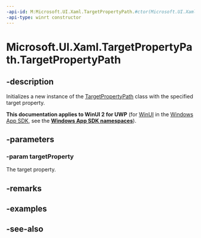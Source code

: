 ```yaml
---
-api-id: M:Microsoft.UI.Xaml.TargetPropertyPath.#ctor(Microsoft.UI.Xaml.DependencyProperty)
-api-type: winrt constructor
---
```


<!-- Method syntax
public TargetPropertyPath(Windows.UI.Xaml.DependencyProperty targetProperty)
-->

# Microsoft.UI.Xaml.TargetPropertyPath.TargetPropertyPath

## -description
Initializes a new instance of the [TargetPropertyPath](targetpropertypath.md) class with the specified target property.

**This documentation applies to WinUI 2 for UWP** (for [WinUI](/windows/apps/winui/winui3/) in the [Windows App SDK](/windows/apps/windows-app-sdk/), see the **[Windows App SDK namespaces](/windows/windows-app-sdk/api/winrt/)**).

## -parameters
### -param targetProperty
The target property.

## -remarks

## -examples

## -see-also
